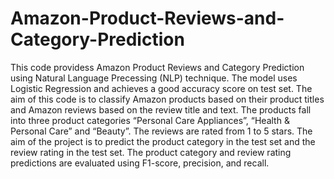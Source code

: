 # Amazon-Product-Reviews-and-Category-Prediction
This code providess Amazon Product Reviews and Category Prediction using Natural Language Precessing (NLP) technique. The model uses Logistic Regression and achieves a good accuracy score on test set. 
The aim of this code is to classify Amazon products based on their product titles and Amazon reviews based on the review title and text. The products fall into three product categories “Personal Care Appliances”, “Health & Personal Care” and “Beauty”.
The reviews are rated from 1 to 5 stars. The aim of the project is to predict the product category in the test set and the review rating in the test set.
The product category and review rating predictions are evaluated using F1-score, precision, and recall.
